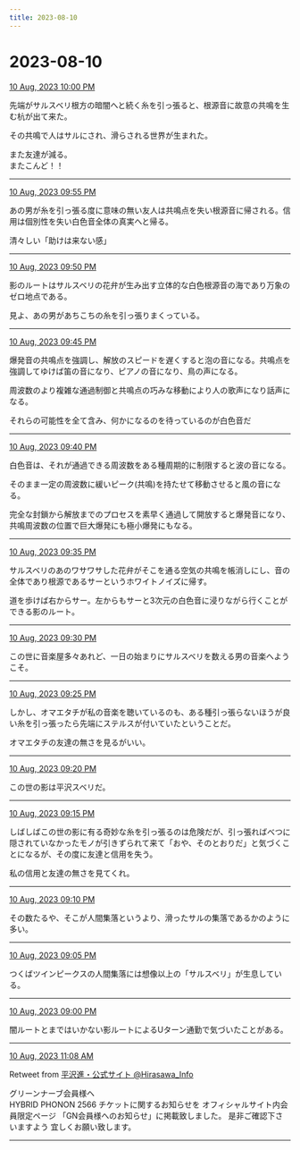 ```yaml
---
title: 2023-08-10
---
```

# 2023-08-10

[10 Aug, 2023 10:00 PM](https://twitter.com/hirasawa/status/1689622629735645184#m)

先端がサルスベリ根方の暗闇へと続く糸を引っ張ると、根源音に故意の共鳴を生む杭が出て来た。  
  
その共鳴で人はサルにされ、滑らされる世界が生まれた。  
  
また友達が減る。  
またこんど！！

---

[10 Aug, 2023 09:55 PM](https://twitter.com/hirasawa/status/1689621367082364928#m)

あの男が糸を引っ張る度に意味の無い友人は共鳴点を失い根源音に帰される。信用は個別性を失い白色音全体の真実へと帰る。  
  
清々しい「助けは来ない感」

---

[10 Aug, 2023 09:50 PM](https://twitter.com/hirasawa/status/1689620108958986240#m)

影のルートはサルスベリの花弁が生み出す立体的な白色根源音の海であり万象のゼロ地点である。  
  
見よ、あの男があちこちの糸を引っ張りまくっている。

---

[10 Aug, 2023 09:45 PM](https://twitter.com/hirasawa/status/1689618850453860352#m)

爆発音の共鳴点を強調し、解放のスピードを遅くすると泡の音になる。共鳴点を強調してゆけば笛の音になり、ピアノの音になり、鳥の声になる。  
  
周波数のより複雑な通過制御と共鳴点の巧みな移動により人の歌声になり話声になる。  
  
それらの可能性を全て含み、何かになるのを待っているのが白色音だ

---

[10 Aug, 2023 09:40 PM](https://twitter.com/hirasawa/status/1689617592301060096#m)

白色音は、それが通過できる周波数をある種周期的に制限すると波の音になる。  
  
そのまま一定の周波数に緩いピーク(共鳴)を持たせて移動させると風の音になる。  
  
完全な封鎖から解放までのプロセスを素早く通過して開放すると爆発音になり、共鳴周波数の位置で巨大爆発にも極小爆発にもなる。

---

[10 Aug, 2023 09:35 PM](https://twitter.com/hirasawa/status/1689616334085394432#m)

サルスベリのあのワサワサした花弁がそこを通る空気の共鳴を帳消しにし、音の全体であり根源であるサーというホワイトノイズに帰す。  
  
道を歩けば右からサー。左からもサーと3次元の白色音に浸りながら行くことができる影のルート。

---

[10 Aug, 2023 09:30 PM](https://twitter.com/hirasawa/status/1689615078113320961#m)

この世に音楽屋多々あれど、一日の始まりにサルスベリを数える男の音楽へようこそ。

---

[10 Aug, 2023 09:25 PM](https://twitter.com/hirasawa/status/1689613817372921857#m)

しかし、オマエタチが私の音楽を聴いているのも、ある種引っ張らないほうが良い糸を引っ張ったら先端にステルスが付いていたということだ。  
  
オマエタチの友達の無さを見るがいい。

---

[10 Aug, 2023 09:20 PM](https://twitter.com/hirasawa/status/1689612559203139585#m)

この世の影は平沢スベリだ。

---

[10 Aug, 2023 09:15 PM](https://twitter.com/hirasawa/status/1689611300798947329#m)

しばしばこの世の影に有る奇妙な糸を引っ張るのは危険だが、引っ張ればべつに隠されていなかったモノが引きずられて来て「おや、そのとおりだ」と気づくことになるが、その度に友達と信用を失う。  
  
私の信用と友達の無さを見てくれ。

---

[10 Aug, 2023 09:10 PM](https://twitter.com/hirasawa/status/1689610042553647104#m)

その数たるや、そこが人間集落というより、滑ったサルの集落であるかのように多い。

---

[10 Aug, 2023 09:05 PM](https://twitter.com/hirasawa/status/1689608784615010304#m)

つくばツインピークスの人間集落には想像以上の「サルスベリ」が生息している。

---

[10 Aug, 2023 09:00 PM](https://twitter.com/hirasawa/status/1689607535450587137#m)

闇ルートとまではいかない影ルートによるUターン通勤で気づいたことがある。

---

[10 Aug, 2023 11:08 AM](https://twitter.com/Hirasawa_Info/status/1689458560013594624#m)

Retweet from [平沢進・公式サイト @Hirasawa_Info](https://twitter.com/Hirasawa_Info)

グリーンナーブ会員様ヘ   
HYBRID PHONON 2566 チケットに関するお知らせを オフィシャルサイト内会員限定ページ 「GN会員様へのお知らせ」に掲載致しました。 是非ご確認下さいますよう 宜しくお願い致します。

---

